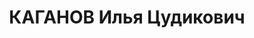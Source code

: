 ---
title: КАГАНОВ Илья Цудикович
description: 'Родился в 1890 г., Украина, г. Переяславль, еврей, б/п, Служащий. Проживал:
  г. Харьков, Клочковская, 3, кв. 1.

  Приговор: ВМН Расстрелян 2 ноября 1937 г. Место захоронения - г. Харьков. Реабилитирован
  13 февраля 1958 г.'
---